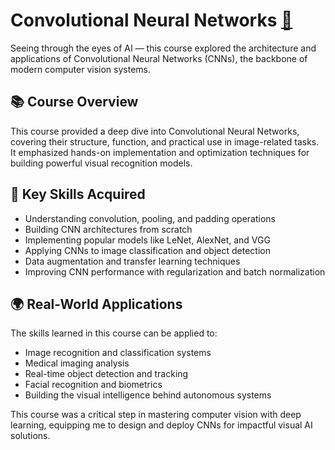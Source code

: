 # Convolutional Neural Networks [🔗](https://coursera.org/share/b7e29aa9aa7321c53cc543c47c46b8a6)

Seeing through the eyes of AI — this course explored the architecture and applications of Convolutional Neural Networks (CNNs), the backbone of modern computer vision systems.

## 📚 Course Overview

This course provided a deep dive into Convolutional Neural Networks, covering their structure, function, and practical use in image-related tasks. It emphasized hands-on implementation and optimization techniques for building powerful visual recognition models.

## 🧠 Key Skills Acquired

- Understanding convolution, pooling, and padding operations  
- Building CNN architectures from scratch  
- Implementing popular models like LeNet, AlexNet, and VGG  
- Applying CNNs to image classification and object detection  
- Data augmentation and transfer learning techniques  
- Improving CNN performance with regularization and batch normalization

## 🌍 Real-World Applications

The skills learned in this course can be applied to:

- Image recognition and classification systems  
- Medical imaging analysis  
- Real-time object detection and tracking  
- Facial recognition and biometrics  
- Building the visual intelligence behind autonomous systems

This course was a critical step in mastering computer vision with deep learning, equipping me to design and deploy CNNs for impactful visual AI solutions.